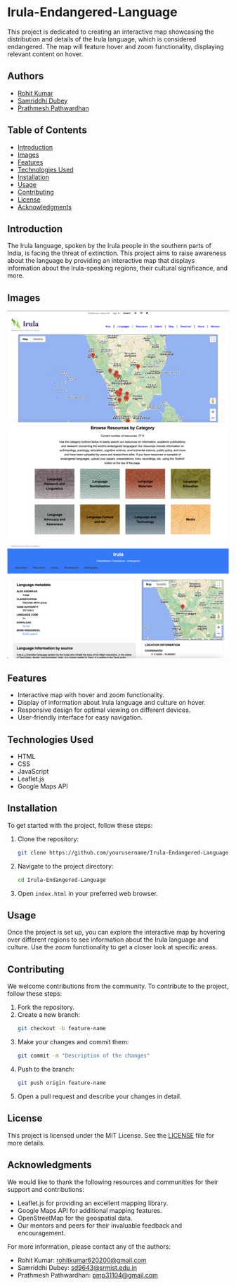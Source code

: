 # Irula-Endangered-Language

This project is dedicated to creating an interactive map showcasing the distribution and details of the Irula language, which is considered endangered. The map will feature hover and zoom functionality, displaying relevant content on hover.

## Authors
- [Rohit Kumar](www.rohitsaraf.in)
- [Samriddhi Dubey](https://github.com/samriddhi2810)
- [Prathmesh Pathwardhan](https://portfolioprathamesh.netlify.app/)

## Table of Contents
- [Introduction](#introduction)
- [Images](#images)
- [Features](#features)
- [Technologies Used](#technologies-used)
- [Installation](#installation)
- [Usage](#usage)
- [Contributing](#contributing)
- [License](#license)
- [Acknowledgments](#acknowledgments)

## Introduction
The Irula language, spoken by the Irula people in the southern parts of India, is facing the threat of extinction. This project aims to raise awareness about the language by providing an interactive map that displays information about the Irula-speaking regions, their cultural significance, and more.

## Images

![Irula Language Map](Readme_image/1.png)
![Irula Language Map](Readme_image/2.png)
![Irula Language Map](Readme_image/3.png)

## Features
- Interactive map with hover and zoom functionality.
- Display of information about Irula language and culture on hover.
- Responsive design for optimal viewing on different devices.
- User-friendly interface for easy navigation.

## Technologies Used
- HTML
- CSS
- JavaScript
- Leaflet.js
- Google Maps API

## Installation
To get started with the project, follow these steps:

1. Clone the repository:
    ```bash
    git clone https://github.com/yourusername/Irula-Endangered-Language.git
    ```

2. Navigate to the project directory:
    ```bash
    cd Irula-Endangered-Language
    ```

3. Open `index.html` in your preferred web browser.

## Usage
Once the project is set up, you can explore the interactive map by hovering over different regions to see information about the Irula language and culture. Use the zoom functionality to get a closer look at specific areas.

## Contributing
We welcome contributions from the community. To contribute to the project, follow these steps:

1. Fork the repository.
2. Create a new branch:
    ```bash
    git checkout -b feature-name
    ```
3. Make your changes and commit them:
    ```bash
    git commit -m "Description of the changes"
    ```
4. Push to the branch:
    ```bash
    git push origin feature-name
    ```
5. Open a pull request and describe your changes in detail.

## License
This project is licensed under the MIT License. See the [LICENSE](LICENSE) file for more details.

## Acknowledgments
We would like to thank the following resources and communities for their support and contributions:
- Leaflet.js for providing an excellent mapping library.
- Google Maps API for additional mapping features.
- OpenStreetMap for the geospatial data.
- Our mentors and peers for their invaluable feedback and encouragement.

For more information, please contact any of the authors:

- Rohit Kumar: rohitkumar620200@gmail.com
- Samriddhi Dubey: sd9643@srmist.edu.in
- Prathmesh Pathwardhan: pmp31104@gmail.com
